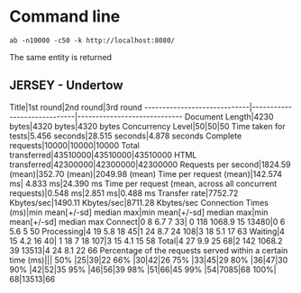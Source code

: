 

# Command line
```
ab -n10000 -c50 -k http://localhost:8080/
```
The same entity is returned

## JERSEY  - Undertow

Title|1st round|2nd round|3rd round
-----------------------------|-----------------------------|-----------------------------
Document Length|4230 bytes|4320 bytes|4320 bytes
Concurrency Level|50|50|50
Time taken for tests|5.456 seconds|28.515 seconds|4.878 seconds
Complete requests|10000|10000|10000
Total transferred|43510000|43510000|43510000
HTML transferred|42300000|42300000|42300000
Requests per second|1824.59 (mean)|352.70 (mean)|2049.98 (mean)
Time per request (mean)|142.574 ms| 4.833 ms|24.390 ms
Time per request (mean, across all concurrent requests)|0.548 ms|2.851 ms|0.488 ms
Transfer rate|7752.72 Kbytes/sec|1490.11 Kbytes/sec|8711.28 Kbytes/sec
Connection Times (ms)|min  mean[+/-sd] median   max|min  mean[+/-sd] median   max|min  mean[+/-sd] median   max
Connect|0   8  6.7      7     33| 0    118   1068.9      15       13480|0    6   5.6      5       50
Processing|4   19  5.8     18     45|1    24   8.7      24      108|3    18   5.1      17       63
Waiting|4   15  4.2      16     40| 1    18   7      18      107|3    15   4.1      15       58
Total|4   27  9.9     25     68|2    142   1068.2      39      13513|4    24   8.1      22       66
Percentage of the requests served within a certain time (ms)|||
  50% |25|39|22
  66% |30|42|26
  75% |33|45|29
  80% |36|47|30
  90% |42|52|35
  95% |46|56|39
  98% |51|66|45
  99% |54|7085|68
 100%| 68|13513|66
